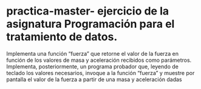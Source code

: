 # practica-master- ejercicio de la asignatura Programación para el tratamiento de datos.
Implementa una función “fuerza” que retorne el valor de la fuerza en función
de los valores de masa y aceleración recibidos como parámetros. Implementa,
posteriormente, un programa probador que, leyendo de teclado los valores
necesarios, invoque a la función “fuerza” y muestre por pantalla el valor de la
fuerza a partir de una masa y aceleración dadas
